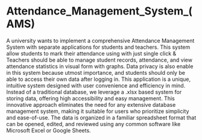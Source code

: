 # Attendance_Management_System_(AMS)
A university wants to implement a comprehensive Attendance Management
System with separate applications for students and teachers. This system allow students to mark their attendance using with just single click & Teachers should be able to manage student records, attendance, and view attendance statistics in visual form with graphs. Data privacy is also enable in this system because utmost importance, and students should only be able to access their own data after logging in.
This application is a unique, intuitive system designed with user convenience and efficiency in mind. Instead of a traditional database, we leverage a .xlsx based system for storing data, offering high accessibility and easy management.
This innovative approach eliminates the need for any extensive database management system, making it suitable for users who prioritize simplicity and ease-of-use. The data is organized in a familiar spreadsheet format that can be opened, edited, and reviewed using any common software like Microsoft Excel or Google Sheets.
